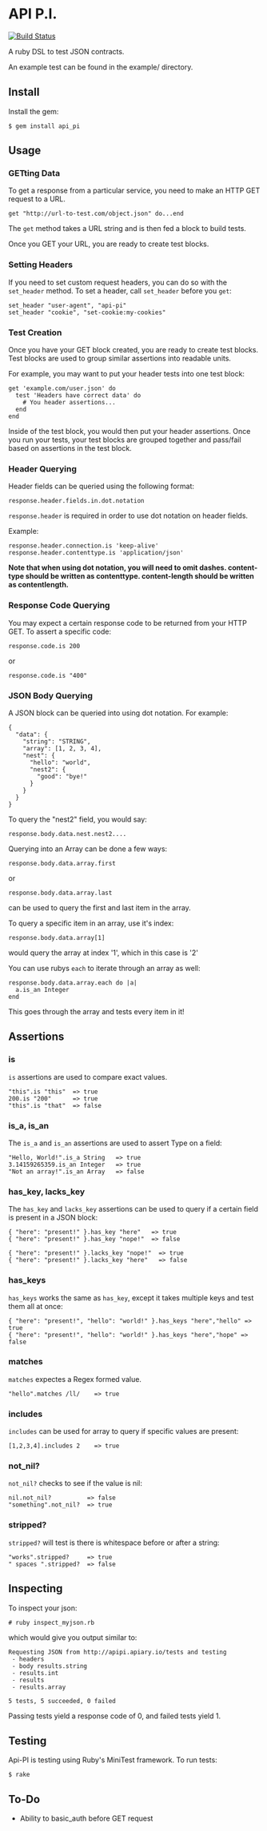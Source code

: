 # API P.I.

[![Build Status](https://travis-ci.org/benwoody/api_pi.svg)](https://travis-ci.org/benwoody/api_pi)

A ruby DSL to test JSON contracts.

An example test can be found in the example/ directory.

## Install

Install the gem:

    $ gem install api_pi 

## Usage

### GETting Data

To get a response from a particular service, you need to make an HTTP GET
request to a URL.  

    get "http://url-to-test.com/object.json" do...end

The `get` method takes a URL string and is then fed a block to build tests. 

Once you GET your URL, you are ready to create test blocks.

### Setting Headers

If you need to set custom request headers, you can do so with the `set_header`
method.  To set a header, call `set_header` before you `get`:

    set_header "user-agent", "api-pi"
    set_header "cookie", "set-cookie:my-cookies"

### Test Creation

Once you have your GET block created, you are ready to create test blocks.
Test blocks are used to group similar assertions into readable units.  

For example, you may want to put your header tests into one test block:

    get 'example.com/user.json' do
      test 'Headers have correct data' do
        # You header assertions...
      end
    end

Inside of the test block, you would then put your header assertions.  Once you
run your tests, your test blocks are grouped together and pass/fail based on
assertions in the test block.

### Header Querying

Header fields can be queried using the following format:

    response.header.fields.in.dot.notation

`response.header` is required in order to use dot notation on header fields.

Example:

    response.header.connection.is 'keep-alive'
    response.header.contenttype.is 'application/json'

**Note that when using dot notation, you will need to omit dashes. 
content-type should be written as contenttype.
content-length should be written as contentlength.**

### Response Code Querying

You may expect a certain response code to be returned from your HTTP GET.
To assert a specific code:

    response.code.is 200
or

    response.code.is "400"

### JSON Body Querying

A JSON block can be queried into using dot notation.  For example:

    { 
      "data": {
        "string": "STRING",
        "array": [1, 2, 3, 4],
        "nest": {
          "hello": "world",
          "nest2": {
            "good": "bye!"
          }
        }
      }
    }

To query the "nest2" field, you would say:

    response.body.data.nest.nest2....

Querying into an Array can be done a few ways:

    response.body.data.array.first 
or

    response.body.data.array.last

can be used to query the first and last item in the array.

To query a specific item in an array, use it's index:

    response.body.data.array[1]

would query the array at index '1', which in this case is '2'

You can use rubys `each` to iterate through an array as well:

    response.body.data.array.each do |a|
      a.is_an Integer
    end

This goes through the array and tests every item in it!

## Assertions

### is

`is` assertions are used to compare exact values.
  
    "this".is "this"  => true
    200.is "200"      => true
    "this".is "that"  => false
    
### is_a, is_an

The `is_a` and `is_an` assertions are used to assert Type on a field:

    "Hello, World!".is_a String   => true
    3.14159265359.is_an Integer   => true
    "Not an array!".is_an Array   => false

### has_key, lacks_key

The `has_key` and `lacks_key` assertions can be used to query if a certain field
is present in a JSON block:

    { "here": "present!" }.has_key "here"   => true
    { "here": "present!" }.has_key "nope!"  => false

    { "here": "present!" }.lacks_key "nope!"  => true
    { "here": "present!" }.lacks_key "here"   => false

### has_keys

`has_keys` works the same as `has_key`, except it takes multiple keys and test them all at once:

    { "here": "present!", "hello": "world!" }.has_keys "here","hello" => true
    { "here": "present!", "hello": "world!" }.has_keys "here","hope" => false

### matches

`matches` expectes a Regex formed value.

    "hello".matches /ll/    => true

### includes

`includes` can be used for array to query if specific values are present:

    [1,2,3,4].includes 2    => true

### not_nil?

`not_nil?` checks to see if the value is nil:

    nil.not_nil?          => false
    "something".not_nil?  => true

### stripped?

`stripped?` will test is there is whitespace before or after a string:

    "works".stripped?     => true
    " spaces ".stripped?  => false

## Inspecting

To inspect your json:

    # ruby inspect_myjson.rb

which would give you output similar to:

    Requesting JSON from http://apipi.apiary.io/tests and testing
     - headers
     - body results.string
     - results.int
     - results
     - results.array

    5 tests, 5 succeeded, 0 failed

Passing tests yield a response code of 0, and failed tests yield 1.  

## Testing

Api-PI is testing using Ruby's MiniTest framework.  To run tests:

    $ rake

To-Do
-----

* Ability to basic_auth before GET request
